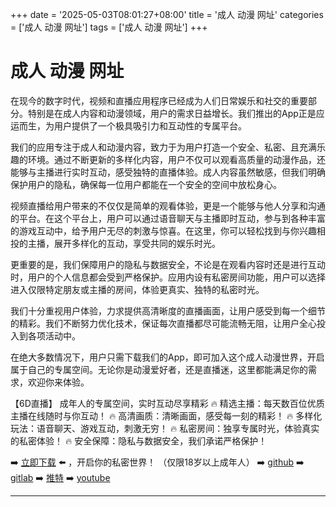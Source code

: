 +++
date = '2025-05-03T08:01:27+08:00'
title = '成人 动漫 网址'
categories = ['成人 动漫 网址']
tags = ['成人 动漫 网址']
+++

# 成人 动漫 网址

在现今的数字时代，视频和直播应用程序已经成为人们日常娱乐和社交的重要部分。特别是在成人内容和动漫领域，用户的需求日益增长。我们推出的App正是应运而生，为用户提供了一个极具吸引力和互动性的专属平台。

我们的应用专注于成人和动漫内容，致力于为用户打造一个安全、私密、且充满乐趣的环境。通过不断更新的多样化内容，用户不仅可以观看高质量的动漫作品，还能够与主播进行实时互动，感受独特的直播体验。成人内容虽然敏感，但我们明确保护用户的隐私，确保每一位用户都能在一个安全的空间中放松身心。

视频直播给用户带来的不仅仅是简单的观看体验，更是一个能够与他人分享和沟通的平台。在这个平台上，用户可以通过语音聊天与主播即时互动，参与到各种丰富的游戏互动中，给予用户无尽的刺激与惊喜。在这里，你可以轻松找到与你兴趣相投的主播，展开多样化的互动，享受共同的娱乐时光。

更重要的是，我们保障用户的隐私与数据安全，不论是在观看内容时还是进行互动时，用户的个人信息都会受到严格保护。应用内设有私密房间功能，用户可以选择进入仅限特定朋友或主播的房间，体验更真实、独特的私密时光。

我们十分重视用户体验，力求提供高清晰度的直播画面，让用户感受到每一个细节的精彩。我们不断努力优化技术，保证每次直播都尽可能流畅无阻，让用户全心投入到各项活动中。

在绝大多数情况下，用户只需下载我们的App，即可加入这个成人动漫世界，开启属于自己的专属空间。无论你是动漫爱好者，还是直播迷，这里都能满足你的需求，欢迎你来体验。

【6D直播】
成年人的专属空间，实时互动尽享精彩
🔥 精选主播：每天数百位优质主播在线随时与你互动！
🔥 高清画质：清晰画面，感受每一刻的精彩！
🔥 多样化玩法：语音聊天、游戏互动，刺激无穷！
🔥 私密房间：独享专属时光，体验真实的私密体验！
🔥 安全保障：隐私与数据安全，我们承诺严格保护！

➡️ [立即下载](https://down123.s3.ap-east-1.amazonaws.com/down/down.html?channelCode=blog) ⬅️ ，开启你的私密世界！
（仅限18岁以上成年人）
➡️ [github](https://aldult-live.github.io/)
➡️ [gitlab](https://seo-09598d.gitlab.io/)
➡️ [推特](https://x.com/wegame33)
➡️ [youtube](https://www.youtube.com/@6Dlive)

---
